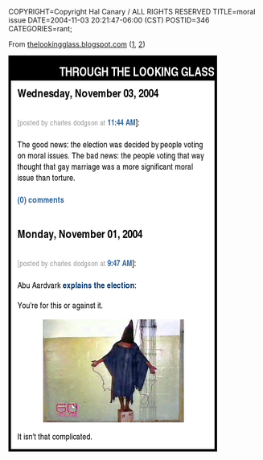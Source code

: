 COPYRIGHT=Copyright Hal Canary / ALL RIGHTS RESERVED
TITLE=moral issue
DATE=2004-11-03 20:21:47-06:00 (CST)
POSTID=346
CATEGORIES=rant;

From [thelookingglass.blogspot.com](http://thelookingglass.blogspot.com/) ([1](http://thelookingglass.blogspot.com/2004/11/abu-aardvark-explains-election-youre.html), [2](http://thelookingglass.blogspot.com/2004/11/good-news-election-was-decided-by.html))

![[moral issue]](/images/moral-issue.png)
